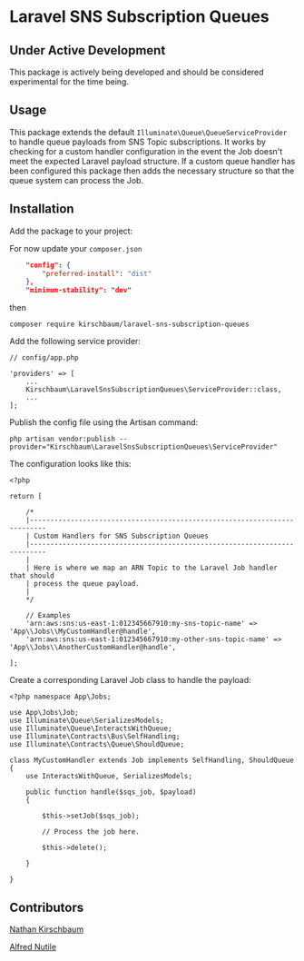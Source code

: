 # Laravel SNS Subscription Queues

## Under Active Development

This package is actively being developed and should be considered experimental for the time being.

## Usage

This package extends the default `Illuminate\Queue\QueueServiceProvider` to handle queue payloads from SNS Topic subscriptions. It works by checking for a custom handler configuration in the event the Job doesn't meet the expected Laravel payload structure. If a custom queue handler has been configured this package then adds the necessary structure so that the queue system can process the Job.

## Installation

Add the package to your project:

For now update your `composer.json`

```json
    "config": {
        "preferred-install": "dist"
    },
    "minimum-stability": "dev"
```

then

```
composer require kirschbaum/laravel-sns-subscription-queues
```

Add the following service provider:

```
// config/app.php

'providers' => [
    ...
    Kirschbaum\LaravelSnsSubscriptionQueues\ServiceProvider::class,
    ...
];
```

Publish the config file using the Artisan command:

```
php artisan vendor:publish --provider="Kirschbaum\LaravelSnsSubscriptionQueues\ServiceProvider"
```

The configuration looks like this:

```
<?php

return [

    /*
    |--------------------------------------------------------------------------
    | Custom Handlers for SNS Subscription Queues
    |--------------------------------------------------------------------------
    |
    | Here is where we map an ARN Topic to the Laravel Job handler that should
    | process the queue payload.
    |
    */

    // Examples
    'arn:aws:sns:us-east-1:012345667910:my-sns-topic-name' => 'App\\Jobs\\MyCustomHandler@handle',
    'arn:aws:sns:us-east-1:012345667910:my-other-sns-topic-name' => 'App\\Jobs\\AnotherCustomHandler@handle',
    
];
```

Create a corresponding Laravel Job class to handle the payload:

```
<?php namespace App\Jobs;

use App\Jobs\Job;
use Illuminate\Queue\SerializesModels;
use Illuminate\Queue\InteractsWithQueue;
use Illuminate\Contracts\Bus\SelfHandling;
use Illuminate\Contracts\Queue\ShouldQueue;

class MyCustomHandler extends Job implements SelfHandling, ShouldQueue
{
    use InteractsWithQueue, SerializesModels;
    
    public function handle($sqs_job, $payload)
    {

        $this->setJob($sqs_job);
        
        // Process the job here.
        
        $this->delete();

    }

}
```

## Contributors

[Nathan Kirschbaum](http://www.nathankirschbaum.com/)

[Alfred Nutile](https://alfrednutile.info/)
